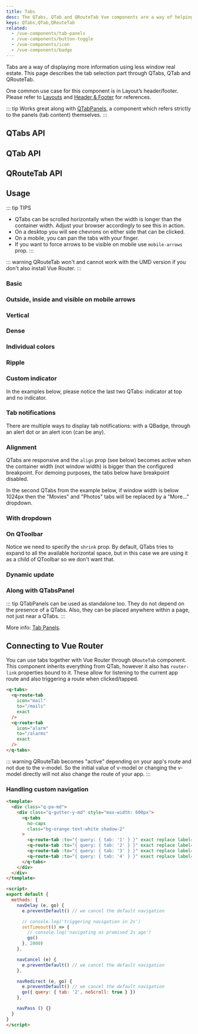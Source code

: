```yaml
---
title: Tabs
desc: The QTabs, QTab and QRouteTab Vue components are a way of helping the user navigate between pages or tab panels.
keys: QTabs,QTab,QRouteTab
related:
  - /vue-components/tab-panels
  - /vue-components/button-toggle
  - /vue-components/icon
  - /vue-components/badge
---
```

Tabs are a way of displaying more information using less window real estate. This page describes the tab selection part through QTabs, QTab and QRouteTab.

One common use case for this component is in Layout’s header/footer. Please refer to [Layouts](/layout/layout) and [Header & Footer](/layout/header-and-footer#example--playing-with-qtabs) for references.

::: tip
Works great along with [QTabPanels](/vue-components/tab-panels), a component which refers strictly to the panels (tab content) themselves.
:::

## QTabs API

<doc-api file="QTabs" />

## QTab API

<doc-api file="QTab" />

## QRouteTab API

<doc-api file="QRouteTab" />

## Usage

::: tip TIPS
* QTabs can be scrolled horizontally when the width is longer than the container width. Adjust your browser accordingly to see this in action.
* On a desktop you will see chevrons on either side that can be clicked.
* On a mobile, you can pan the tabs with your finger.
* If you want to force arrows to be visible on mobile use `mobile-arrows` prop.
:::

::: warning
QRouteTab won't and cannot work with the UMD version if you don't also install Vue Router.
:::

### Basic

<doc-example title="Basic" file="QTabs/Basic" />

### Outside, inside and visible on mobile arrows

<doc-example title="Outside, inside and visible on mobile arrows" file="QTabs/ArrowsModifiers" />

### Vertical

<doc-example title="Vertical (example with QSplitter)" file="QTabs/Vertical" />

### Dense

<doc-example title="Dense" file="QTabs/Dense" />

### Individual colors

<doc-example title="Individual colors" file="QTabs/IndividualColor" />

### Ripple

<doc-example title="No ripple and custom ripple color" file="QTabs/Ripples" />

### Custom indicator

In the examples below, please notice the last two QTabs: indicator at top and no indicator.

<doc-example title="Custom indicator" file="QTabs/CustomIndicator" />

### Tab notifications

There are multiple ways to display tab notifications: with a QBadge, through an alert dot or an alert icon (can be any).

<doc-example title="Tab notifications" file="QTabs/Notifying" />

### Alignment

QTabs are responsive and the `align` prop (see below) becomes active when the container width (not window width) is bigger than the configured breakpoint. For demoing purposes, the tabs below have breakpoint disabled.

<doc-example title="Alignment" file="QTabs/Alignment" />

In the second QTabs from the example below, if window width is below 1024px then the "Movies" and "Photos" tabs will be replaced by a "More..." dropdown.

### With dropdown

<doc-example title="With a dropdown" file="QTabs/Dropdown" />

### On QToolbar

Notice we need to specify the `shrink` prop. By default, QTabs tries to expand to all the available horizontal space, but in this case we are using it as a child of QToolbar so we don't want that.

<doc-example title="Tabs in a QToolbar" file="QTabs/TabsInToolbar" />

### Dynamic update

<doc-example title="Dynamic tabs" file="QTabs/DynamicTabs" />

### Along with QTabsPanel

::: tip
QTabPanels can be used as standalone too. They do not depend on the presence of a QTabs. Also, they can be placed anywhere within a page, not just near a QTabs.
:::

<doc-example title="Tabs with tab panels" file="QTabs/TabsWithTabpanels" />

More info: [Tab Panels](/vue-components/tab-panels).

## Connecting to Vue Router
You can use tabs together with Vue Router through `QRouteTab` component.
This component inherits everything from QTab, however it also has `router-link` properties bound to it. These allow for listening to the current app route and also triggering a route when clicked/tapped.

```html
<q-tabs>
  <q-route-tab
    icon="mail"
    to="/mails"
    exact
  />
  <q-route-tab
    icon="alarm"
    to="/alarms"
    exact
  />
</q-tabs>
```

::: warning
QRouteTab becomes "active" depending on your app's route and not due to the v-model. So the initial value of v-model or changing the v-model directly will not also change the route of your app.
:::

### Handling custom navigation

```html
<template>
  <div class="q-pa-md">
    <div class="q-gutter-y-md" style="max-width: 600px">
      <q-tabs
        no-caps
        class="bg-orange text-white shadow-2"
      >
        <q-route-tab :to="{ query: { tab: '1' } }" exact replace label="Activate in 2s" @click="navDelay" />
        <q-route-tab :to="{ query: { tab: '2' } }" exact replace label="Do nothing" @click="navCancel" />
        <q-route-tab :to="{ query: { tab: '3' } }" exact replace label="Navigate to the second tab" @click="navRedirect" />
        <q-route-tab :to="{ query: { tab: '4' } }" exact replace label="Navigate immediately" @click="navPass" />
      </q-tabs>
    </div>
  </div>
</template>

<script>
export default {
  methods: {
    navDelay (e, go) {
      e.preventDefault() // we cancel the default navigation

      // console.log('triggering navigation in 2s')
      setTimeout(() => {
        // console.log('navigating as promised 2s ago')
        go()
      }, 2000)
    },

    navCancel (e) {
      e.preventDefault() // we cancel the default navigation
    },

    navRedirect (e, go) {
      e.preventDefault() // we cancel the default navigation
      go({ query: { tab: '2', noScroll: true } })
    },

    navPass () {}
  }
}
</script>
```
